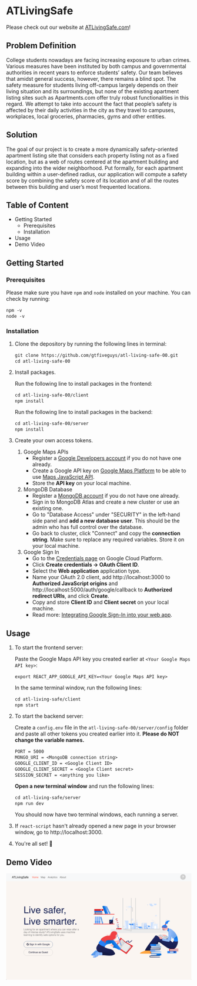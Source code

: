 # ATLivingSafe

Please check out our website at <a href="https://murmuring-peak-84054.herokuapp.com/">ATLivingSafe.com</a>!

## Problem Definition

College students nowadays are facing increasing exposure to urban crimes. Various measures have been instituted by both campus and governmental authorities in recent years to enforce students’ safety. Our team believes that amidst general success, however, there remains a blind spot. The safety measure for students living off-campus largely depends on their living situation and its surroundings, but none of the existing apartment listing sites such as Apartments.com offer truly robust functionalities in this regard.  We attempt to take into account the fact that people’s safety is affected by their daily activities in the city as they travel to campuses, workplaces, local groceries, pharmacies, gyms and other entities. 


## Solution

The goal of our project is to create a more dynamically safety-oriented apartment listing site that considers each property listing not as a fixed location, but as a web of routes centered at the apartment building and expanding into the wider neighborhood. Put formally, for each apartment building within a user-defined radius, our application will compute a safety score by combining the safety score of its location and of all the routes between this building and user’s most frequented locations.

## Table of Content

* Getting Started
    * Prerequisites
    * Installation
* Usage
* Demo Video

## Getting Started

### Prerequisites

Please make sure you have `npm` and `node` installed on your machine. You can check by running:
```
npm -v
node -v
```

### Installation

1. Clone the depository by running the following lines in terminal:
    ```
    git clone https://github.com/gtfiveguys/atl-living-safe-00.git
    cd atl-living-safe-00
    ```

2. Install packages.

    Run the following line to install packages in the frontend:
    ```
    cd atl-living-safe-00/client
    npm install
    ```
    Run the following line to install packages in the backend:
    ```
    cd atl-living-safe-00/server
    npm install
    ```

3. Create your own access tokens.

    1. Google Maps APIs
        * Register a <a href="https://developers.google.com/">Google Developers account</a> if you do not have one already.
        * Create a Google API key on <a href="https://console.cloud.google.com/google/maps-apis/overview?project=empirical-oven-327821">Google Maps Platform</a> to be able to use <a href="https://developers.google.com/maps/documentation/javascript/overview">Maps JavaScript API</a>.
        * Store the **API key** on your local machine.
    2. MongoDB Database
        * Register a <a href="https://www.mongodb.com/cloud/atlas/register">MongoDB account</a> if you do not have one already.
        * Sign in to MongoDB Atlas and create a new cluster or use an existing one.
        * Go to "Database Access" under "SECURITY" in the left-hand side panel and **add a new database user**. This should be the admin who has full control over the database.
        * Go back to cluster, click "Connect" and copy the **connection string**. Make sure to replace any required variables. Store it on your local machine.
    3. Google Sign In
        * Go to the <a href="https://console.developers.google.com/apis/credentials">Credentials page</a> on Google Cloud Platform.
        * Click **Create credentials -> OAuth Client ID**.
        * Select the **Web application** application type.
        * Name your OAuth 2.0 client, add http://localhost:3000 to **Authorized JavaScript origins** and http://localhost:5000/auth/google/callback to **Authorized redirect URIs**, and click **Create**.
        * Copy and store **Client ID** and **Client secret** on your local machine.
        * Read more: <a href="https://developers.google.com/identity/sign-in/web/sign-in">Integrating Google Sign-In into your web app</a>.

## Usage

1. To start the frontend server:

    Paste the Google Maps API key you created earlier at `<Your Google Maps API key>`:
    ```
    export REACT_APP_GOOGLE_API_KEY=<Your Google Maps API key>
    ```
    In the same terminal window, run the following lines:
    ```
    cd atl-living-safe/client
    npm start
    ```
2. To start the backend server:

    Create a `config.env` file in the `atl-living-safe-00/server/config` folder and paste all other tokens you created earlier into it. **Please do NOT change the variable names.**
    ```
    PORT = 5000
    MONGO_URI = <MongoDB connection string>
    GOOGLE_CLIENT_ID = <Google Client ID>
    GOOGLE_CLIENT_SECRET = <Google Client secret>
    SESSION_SECRET = <anything you like>
    ```
    **Open a new terminal window** and run the following lines:
    ```
    cd atl-living-safe/server
    npm run dev
    ```
    You should now have two terminal windows, each running a server.

3. If `react-script` hasn't already opened a new page in your browser window, go to http://localhost:3000.

4. You're all set! 🎉


## Demo Video
[![Watch the video](Images/thumbnail.png)](https://youtu.be/GbHQXH1KCAI)
